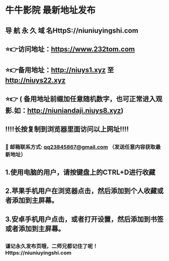 # 牛牛影院 最新地址发布 
## 导 航 永 久 域 名HttpS://niuniuyingshi.com
## ⭐️👉访问地址：https://www.232tom.com
## ⭐️👉备用地址：http://niuys1.xyz  至  http://niuys22.xyz
## ⭐️👉 ( 备用地址前缀加任意随机数字，也可正常进入观影.如：http://niuniandaji.niuys8.xyz)
## ‼️‼️长按复制到浏览器里面访问以上网址‼️‼️ 
##
##
### 📧 邮箱联系方式: qq23845867@gmail.com （发送任意内容获取最新地址）
##
## 1.使用电脑的用户，请按键盘上的CTRL+D进行收藏
## 2.苹果手机用户在浏览器点击，然后添加到个人收藏或者添加到主屏幕。
## 3.安卓手机用户点击，或者打开设置，然后添加到书签或者添加到主屏幕。
##
### 谨记永久发布页哦，二师兄都记住了呢！Https://niuniuyingshi.com
